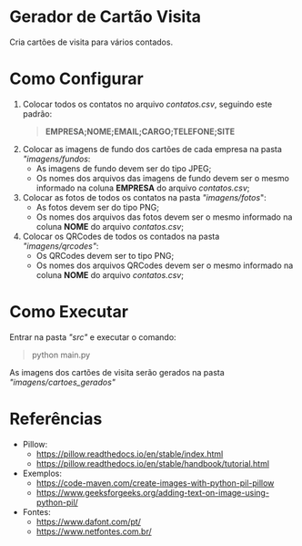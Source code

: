 # Gerador de Cartão Visita

Cria cartões de visita para vários contados.

# Como Configurar

1. Colocar todos os contatos no arquivo _contatos.csv_, seguindo este padrão:
    > **EMPRESA;NOME;EMAIL;CARGO;TELEFONE;SITE**
2. Colocar as imagens de fundo dos cartões de cada empresa na pasta _"imagens/fundos_:
    - As imagens de fundo devem ser do tipo JPEG;
    - Os nomes dos arquivos das imagens de fundo devem ser o mesmo informado na coluna **EMPRESA** do arquivo _contatos.csv_;
3. Colocar as fotos de todos os contatos na pasta _"imagens/fotos_":
    - As fotos devem ser do tipo PNG;
    - Os nomes dos arquivos das fotos devem ser o mesmo informado na coluna **NOME** do arquivo _contatos.csv_;
4. Colocar os QRCodes de todos os contados na pasta _"imagens/qrcodes"_:
    - Os QRCodes devem ser to tipo PNG;
    - Os nomes dos arquivos QRCodes devem ser o mesmo informado na coluna **NOME** do arquivo _contatos.csv_;

# Como Executar

Entrar na pasta _"src"_ e executar o comando:

> python main.py

As imagens dos cartões de visita serão gerados na pasta _"imagens/cartoes_gerados"_

# Referências

-   Pillow:
    -   https://pillow.readthedocs.io/en/stable/index.html
    -   https://pillow.readthedocs.io/en/stable/handbook/tutorial.html
-   Exemplos:
    -   https://code-maven.com/create-images-with-python-pil-pillow
    -   https://www.geeksforgeeks.org/adding-text-on-image-using-python-pil/
-   Fontes:
    -   https://www.dafont.com/pt/
    -   https://www.netfontes.com.br/
